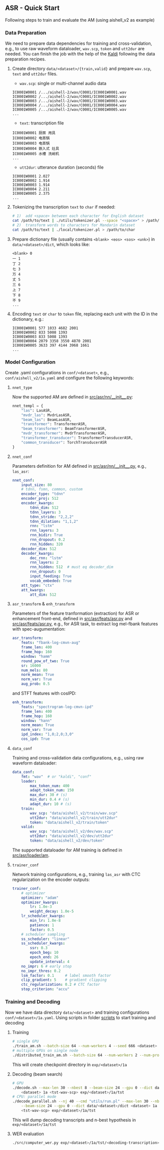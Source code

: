 ## ASR - Quick Start

Following steps to train and evaluate the AM (using aishell_v2 as example)

### Data Preparation

We need to prepare data dependencies for training and cross-validation, e.g., to use raw waveform dataloader, `wav.scp`, `token` and `utt2dur` are needed. You can finish the job with the help of the [Kaldi](https://github.com/kaldi-asr/kaldi/egs) following the data preparation recipes.

1. Create directory `data/<dataset>/{train,valid}` and prepare `wav.scp`, `text` and `utt2dur` files.

    * `wav.scp`: single or multi-channel audio data 
    ```
    IC0001W0001	/.../aishell-2/wav/C0001/IC0001W0001.wav
    IC0001W0002	/.../aishell-2/wav/C0001/IC0001W0002.wav
    IC0001W0003	/.../aishell-2/wav/C0001/IC0001W0003.wav
    IC0001W0004	/.../aishell-2/wav/C0001/IC0001W0004.wav
    IC0001W0005	/.../aishell-2/wav/C0001/IC0001W0005.wav
    ...
    ```

    * `text`: transcription file
    ```
    IC0001W0001	厨房 用具
    IC0001W0002	电蒸锅
    IC0001W0003	电蒸锅
    IC0001W0004	嵌入式 灶具
    IC0001W0005	水槽 洗碗机
    ...
    ```

    * `utt2dur`: utterance duration (seconds) file
    ```
    IC0001W0001 2.027
    IC0001W0002 1.914
    IC0001W0003 1.914
    IC0001W0004 2.211
    IC0001W0005 2.375
    ...
    ```

2. Tokenizing the transcription `text` to `char` if needed:

    ```bash
    # 1)  add <space> between each character for English dataset
    cat /path/to/text | ./utils/tokenizer.pl --space "<space>" > /path/to/char
    # 2)  transform words to characters for Mandarin dataset
    cat /path/to/text | ./local/tokenizer.pl > /path/to/char
    ```

3. Prepare dictionary file (usually contains `<blank> <eos> <sos> <unk>`) in `data/<dataset>/dict`, which looks like:
    ```
    <blank> 0
    一 1
    丁 2
    七 3
    万 4
    丈 5
    三 6
    上 7
    下 8
    不 9
    ...
    ```
    
4. Encoding `text` or `char` to `token` file, replacing each unit with the ID in the dictionary, e.g.:
    ```
    IC0001W0001 577 1033 4682 2001
    IC0001W0002 833 5008 1393
    IC0001W0003 833 5008 1393
    IC0001W0004 2079 3358 3550 4870 2001
    IC0001W0005 3633 397 4144 3968 1661
    ...
    ```

### Model Configuration

Create .yaml configurations in `conf/<dataset>`, e.g., `conf/aishell_v2/1a.yaml` and configure the following keywords:

1. `nnet_type`

    Now the supported AM are defined in [src/asr/nn/\_\_init\_\_.py](src/asr/nn/__init__.py):
    ```python
    nnet_templ = {
        "las": LasASR,
        "mvdr_las": MvdrLasASR,
        "beam_las": BeamLasASR,
        "transformer": TransformerASR,
        "beam_transformer": BeamTransformerASR,
        "mvdr_transformer": MvdrTransformerASR,
        "transformer_transducer": TransformerTransducerASR,
        "common_transducer": TorchTransducerASR
    }
    ```

2. `nnet_conf`

    Parameters definition for AM defined in [src/asr/nn/\_\_init\_\_.py](src/asr/nn/__init__.py), e.g., `las_asr`:
    ```yaml
    nnet_conf:
        input_size: 80
        # tdnn, fsmn, common, custom
        encoder_type: "tdnn"
        encoder_proj: 512
        encoder_kwargs: 
            tdnn_dim: 512
            tdnn_layers: 3
            tdnn_stride: "2,2,2"
            tdnn_dilation: "1,1,2"
            rnn: "lstm"
            rnn_layers: 3
            rnn_bidir: True
            rnn_dropout: 0.2
            rnn_hidden: 320
        decoder_dim: 512
        decoder_kwargs:
            dec_rnn: "lstm"
            rnn_layers: 2
            rnn_hidden: 512  # must eq decoder_dim
            rnn_dropout: 0
            input_feeding: True
            vocab_embeded: True
        att_type: "ctx"
        att_kwargs:
            att_dim: 512
    ```

3. `asr_transform` & `enh_transform`

    Parameters of the feature tranformation (extraction) for ASR or enhancement front-end, defined in [src/asr/feats/asr.py](src/asr/feats/asr.py) and [src/asr/feats/asr.py](src/asr/feats/asr.py), e.g., for ASR task, to extract log mel-fbank features with spec-augumentation:
    ```yaml
    asr_transform:
        feats: "fbank-log-cmvn-aug"
        frame_len: 400
        frame_hop: 160
        window: "hamm"
        round_pow_of_two: True
        sr: 16000
        num_mels: 80
        norm_mean: True
        norm_var: True
        aug_prob: 0.5
    ```
    and STFT features with cosIPD:
    ```yaml
    enh_transform:
        feats: "spectrogram-log-cmvn-ipd"
        frame_len: 400
        frame_hop: 160
        window: "hann"
        norm_mean: True
        norm_var: True
        ipd_index: "1,0;2,0;3,0"
        cos_ipd: True
    ```

4. `data_conf`

    Training and cross-validation data configurations, e.g., using raw waveform dataloader:
    ```yaml
    data_conf:
        fmt: "wav"  # or "kaldi", "conf"
        loader:
            max_token_num: 400
            adapt_token_num: 150
            max_dur: 30 # (s)
            min_dur: 0.4 # (s)
            adapt_dur: 10 # (s)
        train:
            wav_scp: "data/aishell_v2/train/wav.scp"
            utt2dur: "data/aishell_v2/train/utt2dur"
            token: "data/aishell_v2/train/token"
        valid:
            wav_scp: "data/aishell_v2/dev/wav.scp"
            utt2dur: "data/aishell_v2/dev/utt2dur"
            token: "data/aishell_v2/dev/token"
    ```
    The supported dataloader for AM training is defined in [src/asr/loader/am](src/asr/loader/am).

5. `trainer_conf`

    Network training configurations, e.g., training `las_asr` with CTC regularization on the encoder outputs:
    ```yaml
    trainer_conf:
        # optimizer
        optimizer: "adam"
        optimizer_kwargs:
            lr: 1.0e-3
            weight_decay: 1.0e-5
        lr_scheduler_kwargs:
            min_lr: 1.0e-8
            patience: 1
            factor: 0.5
        # scheduler sampling
        ss_scheduler: "linear"
        ss_scheduler_kwargs:
            ssr: 0.3
            epoch_beg: 10
            epoch_end: 26
            update_interval: 4 
        no_impr: 6 # early stop
        no_impr_thres: 0.2
        lsm_factor: 0.1     # label smooth factor
        clip_gradient: 5    # gradient clipping
        ctc_regularization: 0.2 # CTC factor
        stop_criterion: "accu"
    ```

### Training and Decoding

Now we have data directory `data/<dataset>` and training configurations `conf/<dataset>/1a.yaml`. Using scripts in folder [scripts](scripts) to start training and decoding

1. Training

    ```bash
    # single GPU
    ./train_am.sh --batch-size 64 --num-workers 4 --seed 666 <dataset> 1a
    # multiple GPUs on single node
    ./distributed_train_am.sh --batch-size 64 --num-workers 2 --num-process 2 --seed 666 <dataset> 1a
    ```
    This will create checkpoint directory in `exp/<dataset>/1a`

2. Decoding (beam search)

    ```bash
    # GPU
    ./decode.sh --max-len 30 --nbest 8 --beam-size 24 --gpu 0 --dict data/<dataset>/dict \
        <dataset> 1a <tst-wav-scp> exp/<dataset>/1a/tst
    # CPU: parallel mode
    ./decode_parallel.sh --nj 40 --cmd "utils/run.pl" --max-len 30 --nbest 8 \
        --beam-size 24 --gpu 0 --dict data/<dataset>/dict <dataset> 1a \
        <tst-wav-scp> exp/<dataset>/1a/tst
    ```
    This will dump decoding transcripts and n-best hypothesis in `exp/<dataset>/1a/tst`

3. WER evaluation
    
    ```bash
    ./src/computer_wer.py exp/<dataset>/1a/tst/<decoding-transcription> <tst-transcription>
    ```
